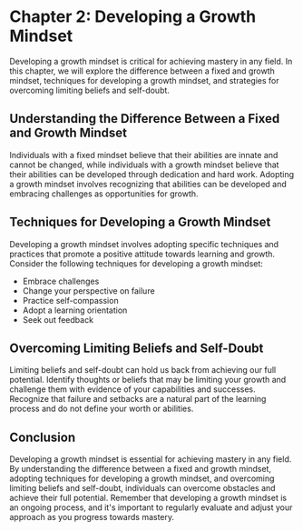 Chapter 2: Developing a Growth Mindset
======================================

Developing a growth mindset is critical for achieving mastery in any field. In this chapter, we will explore the difference between a fixed and growth mindset, techniques for developing a growth mindset, and strategies for overcoming limiting beliefs and self-doubt.

Understanding the Difference Between a Fixed and Growth Mindset
---------------------------------------------------------------

Individuals with a fixed mindset believe that their abilities are innate and cannot be changed, while individuals with a growth mindset believe that their abilities can be developed through dedication and hard work. Adopting a growth mindset involves recognizing that abilities can be developed and embracing challenges as opportunities for growth.

Techniques for Developing a Growth Mindset
------------------------------------------

Developing a growth mindset involves adopting specific techniques and practices that promote a positive attitude towards learning and growth. Consider the following techniques for developing a growth mindset:

* Embrace challenges
* Change your perspective on failure
* Practice self-compassion
* Adopt a learning orientation
* Seek out feedback

Overcoming Limiting Beliefs and Self-Doubt
------------------------------------------

Limiting beliefs and self-doubt can hold us back from achieving our full potential. Identify thoughts or beliefs that may be limiting your growth and challenge them with evidence of your capabilities and successes. Recognize that failure and setbacks are a natural part of the learning process and do not define your worth or abilities.

Conclusion
----------

Developing a growth mindset is essential for achieving mastery in any field. By understanding the difference between a fixed and growth mindset, adopting techniques for developing a growth mindset, and overcoming limiting beliefs and self-doubt, individuals can overcome obstacles and achieve their full potential. Remember that developing a growth mindset is an ongoing process, and it's important to regularly evaluate and adjust your approach as you progress towards mastery.
